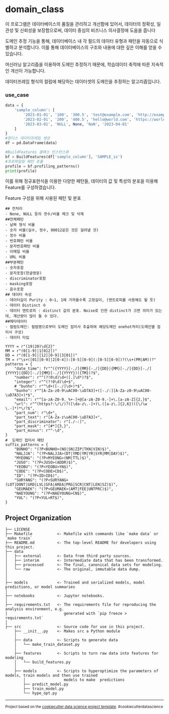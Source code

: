 domain_class
==============================


이 프로그램은 데이터베이스의 품질을 관리하고 개선함에 있어서,
데이터의 정확성, 일관성 및 신뢰성을 보장함으로써, 데이터 중심의 비즈니스 의사결정에 도움을 줍니다

도메인 추정 기능을 통해, 데이터베이스 내 각 필드의 데이터 유형과 패턴을 자동으로 식별하고 분석합니다. 이를 통해 데이터베이스의 구조와 내용에 대한 깊은 이해를 얻을 수 있습니다.

머신러닝 알고리즘을 이용하여 도메인 추정하기 때문에, 학습데이터 축적에 따른 지속적인 개선이 가능합니다.

데이터프레임 형식의 컬럼에 해당하는 데이터셋의 도메인을 추정하는 알고리즘입니다.

### use_case
```python
data = {
    'sample_column': [
        '2023-01-01', '100', '300.5', 'test@example.com', 'http://example.com', 
        '2023-02-01', '200', '400.5', 'hello@world.com', 'https://world.com',
        '2023-03-01', 'NULL', None, 'NaN', '2023-04-01'
    ]
}
#판다스 데이터프레임 생성   
df = pd.DataFrame(data)   

#BuildFeatures 클래스 인스턴스화   
bf = BuildFeatures(df['sample_column'], 'SAMPLE_sz')   
#프로파일링 패턴 호출   
profile = bf.profiling_patterns()   
print(profile)    
```

이를 위해 정규표현식을 이용한 다양한 패턴들, 데이터의 값 및 특성의 분포을 이용해 Feature를 구성하였습니다.

Feature 구성을 위해 사용된 패턴 및 분포   

    ## 전처리
    - None, NULL 등의 갯수/비율 체크 및 삭제
    ##전체패턴
    - 날짜 형식 비율 
    - 숫자 비율(실수, 정수, 00012같은 것은 걸려낼 것)
    - 정수 비율
    - 번호패턴 비율
    - 문자번호패턴 비율 
    - 이메일 비율
    - URL 비율
    ##부분패턴
    - 숫자포함
    - 문자포함(한글영문)
    - discriminator포함
    - masking포함
    - 음수포함
    ## 데이터 속성
    - 데이터길이 Purity : 0~1, 1에 가까울수록 고정길이, (엔트로피를 사용해도 될 듯)
    - 데이터 Distinct 수
    - 데이터 엔트로피 : distinct 값의 분포. Noise로 인한 distinct가 크면 의미가 있는데, 계산량이 많이 들 수 있다.
    ##메타데이터
    - 컬럼도메인: 컬럼명으로부터 도메인 접미사 추출하여 해당도메인 onehot처리(도메인별 접미사 구성)
    - 데이터 타입
  
    YYYY = r"(19|20)\d{2}"
    MM = r"(0[1-9]|1[012])"
    DD = r"(0[1-9]|[12][0-9]|3[01])"
    TM = r"\s+([01][0-9]|2[0-4]):[0-5][0-9](:[0-5][0-9])?(\s+(PM|AM))?"
    patterns = {
        "date_time": fr"^({YYYY}[-./]{MM}[-./]{DD}|{MM}[-./]{DD}[-./]{YYYY}|{DD}[-./]{MM}[-./]{YYYY})({TM})?$",
        "number": r"^(?!0\d)\d+([.]\d*)?$",
        "integer": r"^(?!0\d)\d+$",
        # "bunho": r"^\d+([-./]\d+)*$",
        "bunho": r"^[A-Za-z0-9\uAC00-\uD7A3]+([-./:][A-Za-z0-9\uAC00-\uD7A3]+)*$",
        "email": r"^[a-zA-Z0-9._%+-]+@[a-zA-Z0-9.-]+\.[a-zA-Z]{2,}$",
        "url": r"^(https?:\/\/)?([\da-z\.-]+)\.([a-z\.]{2,6})([\/\w \.-]*)*\/?$",
        "part_num": r"\d+",
        "part_text": r"[A-Za-z\uAC00-\uD7A3]+",
        "part_discriminator": r"[./-:]",
        "part_mask": r"[#*]{3,}",
        "part_minus": r"^-\d",
    }
    #  도메인 접미사 패턴 
    suffix_patterns = {
        "BUNHO": "(?P<BUNHO>(NO|SN|ZIP|TKN|VIN)$)",
        "NALJJA": "(?P<NALJJA>(DT|YMD|YM|YR|SYR|MM|DAY)$)",
        "MYEONG": "(?P<MYEONG>(NM|TTL)$)",
        "JUSO": "(?P<JUSO>(ADDR)$)",
        "YEOBU": "(?P<YEOBU>YN$)",
        "CODE": "(?P<CODE>CD$)",
        "ID": "(?P<ID>ID$)",
        "SURYANG": "(?P<SURYANG>(LOT|DONT|GRD|LVL|GFA|AREA|PRG|SCR|CNT|LEN|SZ)$)",
        "GEUMAEK": "(?P<GEUMAEK>(AMT|FEE|UNTPRC)$)",
        "NAEYOUNG": "(?P<NAEYOUNG>CN$)",
        "YUL": "(?P<YUL>RT$)",
    }


Project Organization
------------

    ├── LICENSE
    ├── Makefile           <- Makefile with commands like `make data` or `make train`
    ├── README.md          <- The top-level README for developers using this project.
    ├── data
    │   ├── external       <- Data from third party sources.
    │   ├── interim        <- Intermediate data that has been transformed.
    │   ├── processed      <- The final, canonical data sets for modeling.
    │   └── raw            <- The original, immutable data dump.
    │
    │
    ├── models             <- Trained and serialized models, model predictions, or model summaries
    │
    ├── notebooks          <- Jupyter notebooks. 
    │
    ├── requirements.txt   <- The requirements file for reproducing the analysis environment, e.g.
    │                         generated with `pip freeze > requirements.txt`
    │
    ├── src                <- Source code for use in this project.
        ├── __init__.py    <- Makes src a Python module
        │
        ├── data           <- Scripts to generate data
        │   └── make_train_dataset.py
        │
        ├── features       <- Scripts to turn raw data into features for modeling
        │   └── build_features.py
        │
        ├── models         <- Scripts to hyperoptimize the parameters of models, train models and then use trained  
            │                 models to make  predictions
            ├── predict_model.py
            ├── train_model.py
            └── hype_opt.py

     
    


--------



<p><small>Project based on the <a target="_blank" href="https://drivendata.github.io/cookiecutter-data-science/">cookiecutter data science project template</a>. #cookiecutterdatascience</small></p>

